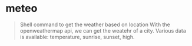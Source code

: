 # meteo

> Shell command to get the weather based on location
>With the openweathermap api, we can get the weatehr of a city.
>Various data is available: temperature, sunrise, sunset, high.
